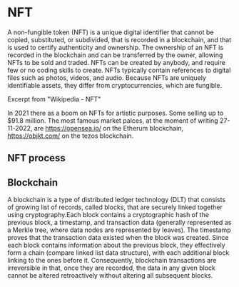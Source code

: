 # NFT

A non-fungible token (NFT) is a unique digital identifier that cannot be copied, substituted, or subdivided, that is recorded in a blockchain, and that is used to certify authenticity and ownership. The ownership of an NFT is recorded in the blockchain and can be transferred by the owner, allowing NFTs to be sold and traded. NFTs can be created by anybody, and require few or no coding skills to create. NFTs typically contain references to digital files such as photos, videos, and audio. Because NFTs are uniquely identifiable assets, they differ from cryptocurrencies, which are fungible.

Excerpt from "Wikipedia - NFT"

In 2021 there as a boom on NFTs for artistic purposes. Some selling up to $91.8 million. The most famous market palces, at the moment of writing 27-11-2022, are https://opensea.io/ on the Etherum blockchain, https://objkt.com/ on the tezos blockchain.

## NFT process

## Blockchain

A blockchain is a type of distributed ledger technology (DLT) that consists of growing list of records, called blocks, that are securely linked together using cryptography.Each block contains a cryptographic hash of the previous block, a timestamp, and transaction data (generally represented as a Merkle tree, where data nodes are represented by leaves). The timestamp proves that the transaction data existed when the block was created. Since each block contains information about the previous block, they effectively form a chain (compare linked list data structure), with each additional block linking to the ones before it. Consequently, blockchain transactions are irreversible in that, once they are recorded, the data in any given block cannot be altered retroactively without altering all subsequent blocks.
